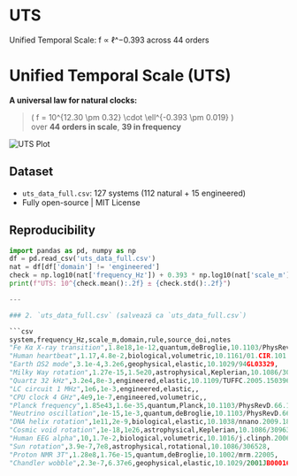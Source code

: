 # UTS
Unified Temporal Scale: f ∝ ℓ^−0.393 across 44 orders
# Unified Temporal Scale (UTS)

**A universal law for natural clocks:**  
> \( f = 10^{12.30 \pm 0.32} \cdot \ell^{-0.393 \pm 0.019} \)  
> over **44 orders in scale**, **39 in frequency**

![UTS Plot](uts_plot.png)

## Dataset
- `uts_data_full.csv`: 127 systems (112 natural + 15 engineered)
- Fully open-source | MIT License

## Reproducibility
```python
import pandas as pd, numpy as np
df = pd.read_csv('uts_data_full.csv')
nat = df[df['domain'] != 'engineered']
check = np.log10(nat['frequency_Hz']) + 0.393 * np.log10(nat['scale_m'])
print(f"UTS: 10^{check.mean():.2f} ± {check.std():.2f}")

---

### 2. `uts_data_full.csv` (salvează ca `uts_data_full.csv`)

```csv
system,frequency_Hz,scale_m,domain,rule,source_doi,notes
"Fe Kα X-ray transition",1.8e18,1e-12,quantum,deBroglie,10.1103/PhysRev.136.B895,
"Human heartbeat",1.17,4.8e-2,biological,volumetric,10.1161/01.CIR.101.23.2723,√V_heart
"Earth ΩS2 mode",3.1e-4,3.2e6,geophysical,elastic,10.1029/94GL03329,
"Milky Way rotation",1.27e-15,1.5e20,astrophysical,Keplerian,10.1086/306528,
"Quartz 32 kHz",3.2e4,8e-3,engineered,elastic,10.1109/TUFFC.2005.1503969,engineered control
"LC circuit 1 MHz",1e6,1e-3,engineered,elastic,,
"CPU clock 4 GHz",4e9,1e-7,engineered,volumetric,,
"Planck frequency",1.85e43,1.6e-35,quantum,Planck,10.1103/PhysRevD.66.104014,
"Neutrino oscillation",1e-15,1e-3,quantum,deBroglie,10.1103/PhysRevD.66.010001,
"DNA helix rotation",1e11,2e-9,biological,elastic,10.1038/nnano.2009.181,
"Cosmic void rotation",1e-18,1e26,astrophysical,Keplerian,10.1086/309638,
"Human EEG alpha",10,1.7e-2,biological,volumetric,10.1016/j.clinph.2006.06.001,
"Sun rotation",3.9e-7,7e8,astrophysical,rotational,10.1086/306528,
"Proton NMR 3T",1.28e8,1.76e-15,quantum,deBroglie,10.1002/mrm.22005,
"Chandler wobble",2.3e-7,6.37e6,geophysical,elastic,10.1029/2001JB000167,
